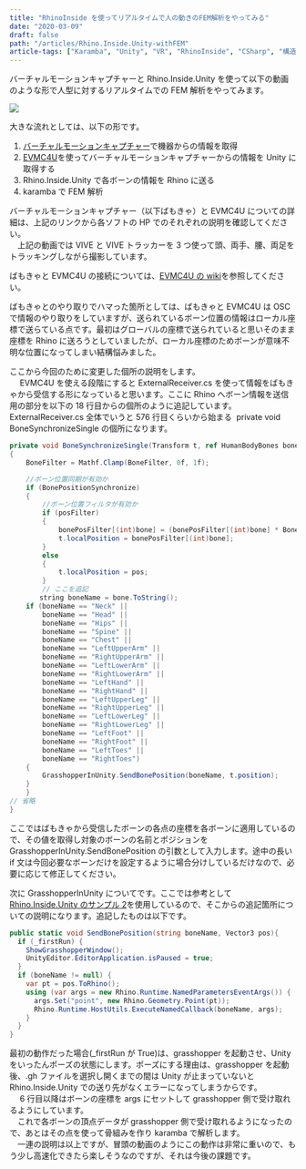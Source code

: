 ```yaml
---
title: "RhinoInside を使ってリアルタイムで人の動きのFEM解析をやってみる"
date: "2020-03-09"
draft: false
path: "/articles/Rhino.Inside.Unity-withFEM"
article-tags: ["Karamba", "Unity", "VR", "RhinoInside", "CSharp", "構造とデジタル"]
---
```


バーチャルモーションキャプチャーと Rhino.Inside.Unity を使って以下の動画のような形で人型に対するリアルタイムでの FEM 解析をやってみます。

[![](https://1.bp.blogspot.com/-X7Wmy3d32-c/XmW2fkPcgWI/AAAAAAAAB0g/3LxrkN8GmLUOFBorIu-ZTqh_WuhJhyoDQCLcBGAsYHQ/s320/VMCmoment.gif)](https://1.bp.blogspot.com/-X7Wmy3d32-c/XmW2fkPcgWI/AAAAAAAAB0g/3LxrkN8GmLUOFBorIu-ZTqh_WuhJhyoDQCLcBGAsYHQ/s1600/VMCmoment.gif)

大きな流れとしては、以下の形です。

1.  [バーチャルモーションキャプチャー](https://sh-akira.github.io/VirtualMotionCapture/)で機器からの情報を取得
2.  [EVMC4U](https://github.com/gpsnmeajp/EasyVirtualMotionCaptureForUnity)を使ってバーチャルモーションキャプチャーからの情報を Unity に取得する
3.  Rhino.Inside.Unity で各ボーンの情報を Rhino に送る
4.  karamba で FEM 解析

バーチャルモーションキャプチャー（以下ばもきゃ）と EVMC4U についての詳細は、上記のリンクから各ソフトの HP でのそれぞれの説明を確認してください。  
　上記の動画では VIVE と VIVE トラッカーを 3 つ使って頭、両手、腰、両足をトラッキングしながら撮影しています。

ばもきゃと EVMC4U の接続については、[EVMC4U の wiki](https://github.com/gpsnmeajp/EasyVirtualMotionCaptureForUnity/wiki)を参照してください。

ばもきゃとのやり取りでハマった箇所としては、ばもきゃと EVMC4U は OSC で情報のやり取りをしていますが、送られているボーン位置の情報はローカル座標で送らている点です。最初はグローバルの座標で送られていると思いそのまま座標を Rhino に送ろうとしていましたが、ローカル座標のためボーンが意味不明な位置になってしまい結構悩みました。

ここから今回のために変更した個所の説明をします。  
　 EVMC4U を使える段階にすると ExternalReceiver.cs を使って情報をばもきゃから受信する形になっていると思います。ここに Rhino へボーン情報を送信用の部分を以下の 18 行目からの個所のように追記しています。ExternalReceiver.cs 全体でいうと 576 行目くらいから始まる  private void BoneSynchronizeSingle の個所になります。

```cs
private void BoneSynchronizeSingle(Transform t, ref HumanBodyBones bone, ref Vector3 pos, ref Quaternion rot, bool posFilter, bool rotFilter)
{
    BoneFilter = Mathf.Clamp(BoneFilter, 0f, 1f);

    //ボーン位置同期が有効か
    if (BonePositionSynchronize)
    {
        //ボーン位置フィルタが有効か
        if (posFilter)
        {
            bonePosFilter[(int)bone] = (bonePosFilter[(int)bone] * BoneFilter) + pos * (1.0f - BoneFilter);
            t.localPosition = bonePosFilter[(int)bone];
        }
        else
        {
            t.localPosition = pos;
        }
        // ここを追記
    　　string boneName = bone.ToString();
	if (boneName == "Neck" ||
		boneName == "Head" ||
		boneName == "Hips" ||
		boneName == "Spine" ||
		boneName == "Chest" ||
		boneName == "LeftUpperArm" ||
		boneName == "RightUpperArm" ||
		boneName == "LeftLowerArm" ||
		boneName == "RightLowerArm" ||
		boneName == "LeftHand" ||
		boneName == "RightHand" ||
		boneName == "LeftUpperLeg" ||
		boneName == "RightUpperLeg" ||
		boneName == "LeftLowerLeg" ||
		boneName == "RightLowerLeg" ||
		boneName == "LeftFoot" ||
		boneName == "RightFoot" ||
		boneName == "LeftToes" ||
		boneName == "RightToes")
	{
		GrasshopperInUnity.SendBonePosition(boneName, t.position);
	}
    }
// 省略
}
```

ここではばもきゃから受信したボーンの各点の座標を各ボーンに適用しているので、その値を取得し対象のボーンの名前とポジションを GrasshopperInUnity.SendBonePosition の引数として入力します。途中の長い if 文は今回必要なボーンだけを設定するように場合分けしているだけなので、必要に応じて修正してください。

次に GrasshopperInUnity についてです。ここでは参考として[Rhino.Inside.Unity のサンプル 2](https://github.com/mcneel/rhino.inside/tree/master/Unity/Sample2)を使用しているので、そこからの追記箇所についての説明になります。追記したものは以下です。

```cs
public static void SendBonePosition(string boneName, Vector3 pos){
  if (_firstRun) {
    ShowGrasshopperWindow();
    UnityEditor.EditorApplication.isPaused = true;
  }
  if (boneName != null) {
    var pt = pos.ToRhino();
    using (var args = new Rhino.Runtime.NamedParametersEventArgs()) {
      args.Set("point", new Rhino.Geometry.Point(pt));
      Rhino.Runtime.HostUtils.ExecuteNamedCallback(boneName, args);
    }
  }
}
```

最初の動作だった場合(\_firstRun が True)は、grasshopper を起動させ、Unity をいったんポーズの状態にします。ポーズにする理由は、grasshopper を起動後、.gh ファイルを選択し開くまでの間は Unity が止まっていないと Rhino.Inside.Unity での送り先がなくエラーになってしまうからです。  
　 6 行目以降はボーンの座標を args にセットして grasshopper 側で受け取れるようにしています。  
　これで各ボーンの頂点データが grasshopper 側で受け取れるようになったので、あとはその点を使って骨組みを作り karamba で解析します。  
　一連の説明は以上ですが、冒頭の動画のようにこの動作は非常に重いので、もう少し高速化できたら楽しそうなのですが、それは今後の課題です。
